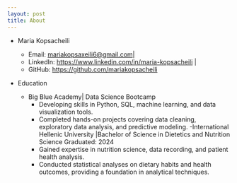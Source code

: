 ```yaml
---
layout: post
title: About
---
```


- Maria Kopsacheili 
  - Email: mariakopsaxeili6@gmail.com| 
  - LinkedIn: https://www.linkedin.com/in/maria-kopsacheili | 
  - GitHub: https://github.com/mariakopsacheili
 
- Education
  - Big Blue Academy| Data Science Bootcamp
    - Developing skills in Python, SQL, machine learning, and data visualization tools.
    - Completed hands-on projects covering data cleaning, exploratory data analysis, and predictive modeling.
  -International Hellenic University |Bachelor of Science in Dietetics and Nutrition Science
  Graduated: 2024
    - Gained expertise in nutrition science, data recording, and patient health analysis.
    - Conducted statistical analyses on dietary habits and health outcomes, providing a foundation in analytical techniques.
